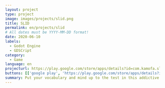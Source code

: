 ```yaml
---
layout: project
type: project
image: images/projects/slid.png
title: SLID
permalink: en/projects/slid
# All dates must be YYYY-MM-DD format!
date: 2020-06-10
labels:
  - Godot Engine
  - GDSCript
category:
  - Game
language: en
projecturl: https://play.google.com/store/apps/details?id=com.kamofa.slid
buttons: [['google play', 'https://play.google.com/store/apps/details?id=com.kamofa.slid', 'Play Store', 'green']]
summary: Put your vocabulary and mind up to the test in this addictive and yet relaxing and educative puzzle game whose main goal is to form words with the given letters, gaining points and learning new words and their meanings with each move.
---
```


